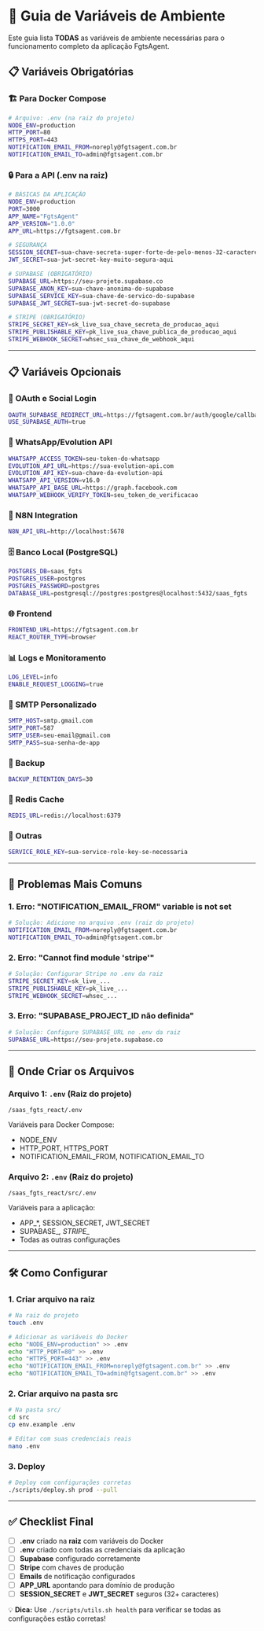 # 🔐 **Guia de Variáveis de Ambiente**

Este guia lista **TODAS** as variáveis de ambiente necessárias para o funcionamento completo da aplicação FgtsAgent.

## 📋 **Variáveis Obrigatórias**

### **🏗️ Para Docker Compose**
```bash
# Arquivo: .env (na raiz do projeto)
NODE_ENV=production
HTTP_PORT=80
HTTPS_PORT=443
NOTIFICATION_EMAIL_FROM=noreply@fgtsagent.com.br
NOTIFICATION_EMAIL_TO=admin@fgtsagent.com.br
```

### **🔒 Para a API (.env na raiz)**
```bash
# BÁSICAS DA APLICAÇÃO
NODE_ENV=production
PORT=3000
APP_NAME="FgtsAgent"
APP_VERSION="1.0.0"
APP_URL=https://fgtsagent.com.br

# SEGURANÇA
SESSION_SECRET=sua-chave-secreta-super-forte-de-pelo-menos-32-caracteres
JWT_SECRET=sua-jwt-secret-key-muito-segura-aqui

# SUPABASE (OBRIGATÓRIO)
SUPABASE_URL=https://seu-projeto.supabase.co
SUPABASE_ANON_KEY=sua-chave-anonima-do-supabase
SUPABASE_SERVICE_KEY=sua-chave-de-servico-do-supabase
SUPABASE_JWT_SECRET=sua-jwt-secret-do-supabase

# STRIPE (OBRIGATÓRIO)
STRIPE_SECRET_KEY=sk_live_sua_chave_secreta_de_producao_aqui
STRIPE_PUBLISHABLE_KEY=pk_live_sua_chave_publica_de_producao_aqui
STRIPE_WEBHOOK_SECRET=whsec_sua_chave_de_webhook_aqui
```

---

## 📋 **Variáveis Opcionais**

### **📧 OAuth e Social Login**
```bash
OAUTH_SUPABASE_REDIRECT_URL=https://fgtsagent.com.br/auth/google/callback
USE_SUPABASE_AUTH=true
```

### **📱 WhatsApp/Evolution API**
```bash
WHATSAPP_ACCESS_TOKEN=seu-token-do-whatsapp
EVOLUTION_API_URL=https://sua-evolution-api.com
EVOLUTION_API_KEY=sua-chave-da-evolution-api
WHATSAPP_API_VERSION=v16.0
WHATSAPP_API_BASE_URL=https://graph.facebook.com
WHATSAPP_WEBHOOK_VERIFY_TOKEN=seu_token_de_verificacao
```

### **🔗 N8N Integration**
```bash
N8N_API_URL=http://localhost:5678
```

### **🗄️ Banco Local (PostgreSQL)**
```bash
POSTGRES_DB=saas_fgts
POSTGRES_USER=postgres
POSTGRES_PASSWORD=postgres
DATABASE_URL=postgresql://postgres:postgres@localhost:5432/saas_fgts
```

### **🌐 Frontend**
```bash
FRONTEND_URL=https://fgtsagent.com.br
REACT_ROUTER_TYPE=browser
```

### **📊 Logs e Monitoramento**
```bash
LOG_LEVEL=info
ENABLE_REQUEST_LOGGING=true
```

### **📧 SMTP Personalizado**
```bash
SMTP_HOST=smtp.gmail.com
SMTP_PORT=587
SMTP_USER=seu-email@gmail.com
SMTP_PASS=sua-senha-de-app
```

### **💾 Backup**
```bash
BACKUP_RETENTION_DAYS=30
```

### **🔄 Redis Cache**
```bash
REDIS_URL=redis://localhost:6379
```

### **🔑 Outras**
```bash
SERVICE_ROLE_KEY=sua-service-role-key-se-necessaria
```

---

## 🚨 **Problemas Mais Comuns**

### **1. Erro: "NOTIFICATION_EMAIL_FROM" variable is not set**
```bash
# Solução: Adicione no arquivo .env (raiz do projeto)
NOTIFICATION_EMAIL_FROM=noreply@fgtsagent.com.br
NOTIFICATION_EMAIL_TO=admin@fgtsagent.com.br
```

### **2. Erro: "Cannot find module 'stripe'"**
```bash
# Solução: Configurar Stripe no .env da raiz
STRIPE_SECRET_KEY=sk_live_...
STRIPE_PUBLISHABLE_KEY=pk_live_...
STRIPE_WEBHOOK_SECRET=whsec_...
```

### **3. Erro: "SUPABASE_PROJECT_ID não definida"**
```bash
# Solução: Configure SUPABASE_URL no .env da raiz
SUPABASE_URL=https://seu-projeto.supabase.co
```

---

## 📁 **Onde Criar os Arquivos**

### **Arquivo 1: `.env` (Raiz do projeto)**
```
/saas_fgts_react/.env
```
Variáveis para Docker Compose:
- NODE_ENV
- HTTP_PORT, HTTPS_PORT  
- NOTIFICATION_EMAIL_FROM, NOTIFICATION_EMAIL_TO

### **Arquivo 2: `.env` (Raiz do projeto)**
```
/saas_fgts_react/src/.env
```
Variáveis para a aplicação:
- APP_*, SESSION_SECRET, JWT_SECRET
- SUPABASE_*, STRIPE_*
- Todas as outras configurações

---

## 🛠️ **Como Configurar**

### **1. Criar arquivo na raiz**
```bash
# Na raiz do projeto
touch .env

# Adicionar as variáveis do Docker
echo "NODE_ENV=production" >> .env
echo "HTTP_PORT=80" >> .env
echo "HTTPS_PORT=443" >> .env
echo "NOTIFICATION_EMAIL_FROM=noreply@fgtsagent.com.br" >> .env
echo "NOTIFICATION_EMAIL_TO=admin@fgtsagent.com.br" >> .env
```

### **2. Criar arquivo na pasta src**
```bash
# Na pasta src/
cd src
cp env.example .env

# Editar com suas credenciais reais
nano .env
```

### **3. Deploy**
```bash
# Deploy com configurações corretas
./scripts/deploy.sh prod --pull
```

---

## ✅ **Checklist Final**

- [ ] **.env** criado na **raiz** com variáveis do Docker
- [ ] **.env** criado com todas as credenciais da aplicação  
- [ ] **Supabase** configurado corretamente
- [ ] **Stripe** com chaves de produção
- [ ] **Emails** de notificação configurados
- [ ] **APP_URL** apontando para domínio de produção
- [ ] **SESSION_SECRET** e **JWT_SECRET** seguros (32+ caracteres)

💡 **Dica:** Use `./scripts/utils.sh health` para verificar se todas as configurações estão corretas! 